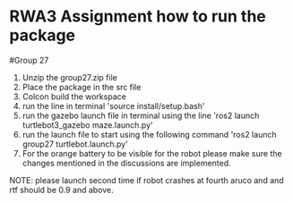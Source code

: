 # RWA3 Assignment how to run the package
#Group 27

1. Unzip the group27.zip file
2. Place the package in the src file 
3. Colcon build the workspace
4. run the line in terminal 'source install/setup.bash'
5. run the gazebo launch file in terminal using the line 'ros2 launch turtlebot3_gazebo maze.launch.py'
6. run the launch file to start using the following command 'ros2 launch group27 turtlebot.launch.py'
7. For the orange battery to be visible for the robot please make sure the changes mentioned in the discussions are implemented.

NOTE: please launch second time if robot crashes at fourth aruco and and rtf should be 0.9 and above.
